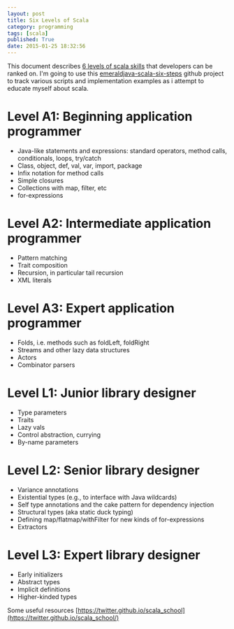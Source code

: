 ```yaml
---
layout: post
title: Six Levels of Scala
category: programming
tags: [scala]
published: True
date: 2015-01-25 18:32:56
---
```


This document describes [6 levels of scala skills](http://www.scala-lang.org/old/node/8610) that developers can be ranked on. I'm going to use this [emeraldjava-scala-six-steps](https://github.com/emeraldjava/emeraldjava-scala-six-steps) github project to track various scripts and implementation examples as i attempt to educate myself about scala.

# Level A1: Beginning application programmer
+ Java-like statements and expressions: standard operators, method calls, conditionals, loops, try/catch
+ Class, object, def, val, var, import, package
+ Infix notation for method calls
+ Simple closures
+ Collections with map, filter, etc
+ for-expressions

# Level A2: Intermediate application programmer
+ Pattern matching
+ Trait composition
+ Recursion, in particular tail recursion
+ XML literals

# Level A3: Expert application programmer
+ Folds, i.e. methods such as foldLeft, foldRight
+ Streams and other lazy data structures
+ Actors
+ Combinator parsers

# Level L1: Junior library designer
+ Type parameters
+ Traits
+ Lazy vals
+ Control abstraction, currying
+ By-name parameters

# Level L2: Senior library designer
+ Variance annotations
+ Existential types (e.g., to interface with Java wildcards)
+ Self type annotations and the cake pattern for dependency injection
+ Structural types (aka static duck typing)
+ Defining map/flatmap/withFilter for new kinds of for-expressions
+ Extractors

# Level L3: Expert library designer
+ Early initializers
+ Abstract types
+ Implicit definitions
+ Higher-kinded types

Some useful resources
[https://twitter.github.io/scala_school](https://twitter.github.io/scala_school/)
